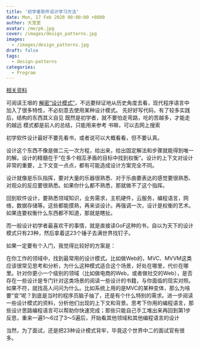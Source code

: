 ```yaml
---
title: '初学者软件设计学习方法'
date: Mon, 17 Feb 2020 00:00:00 +0800
author: 大宽宽
avatar: /me/pk.jpg
cover: /images/design_patterns.jpg
images:
  - /images/design_patterns.jpg
draft: false
tags: 
  - design-patterns
categories: 
  - Program
---
```


[相关资料](https://www.zhihu.com/question/19679933/answer/584699815)

可阅读王垠的
[解密“设计模式”](http://www.yinwang.org/blog-cn/2013/03/07/design-patterns)，不远要辩证地从历史角度去看，现代程序语言中加入了很多特性，不必刻意去使用某种设计模式。
先好好写代码，有了较多实践后，结构的东西其义自见
既然是初学者，就不要怕走弯路，吃的苦越多，才能走的越远
模式都是前人的总结，只能用来参考
书嘛，可以去网上搜索


初学软件设计最好不要先看书，或者说可以大概看看，但不要认真。

设计这个东西不像是做二元一次方程，给出来，给出固定解法和步骤就能得到唯一的解。设计的精髓在于“在多个相互矛盾的目标中找到权衡”。设计的上下文对设计非常的重要，上下文变一点点，都有可能造成设计方案完全不同。

设计就像是乐队指挥，要对大量的乐器很熟悉、对于乐曲要表达的感觉要很熟悉、对观众的反应要很熟悉。如果你什么都不熟悉，那就做不了这个指挥。

回到软件设计，要熟悉领域知识，业务需求，主机硬件，云服务，编程语言，网络，数据存储等。这些都能摸熟，再来谈设计。再强调一次，设计是权衡的艺术。如果连要权衡什么东西都不知道，那就是瞎扯。

而一般设计初学者最喜欢干的事情，就是直接读GoF这种的书，自以为天下的设计模式只有23种，然后拿着这23个锤子去满世界找钉子。

如果一定要有个入门，我觉得比较好的方案是：

在你工作的领域中，找到最常用的设计模式。比如做Web的，MVC、MVVM这类应该很常见思考和分析，为什么这种模式适合这个场景，好处在哪里，代价在哪里。针对你更小一个级别的领域（比如做电商的Web，或者做社交的Web），是否存在一些设计是专门针对这类场景的阅读一些设计的书籍，与你面临的现实对照。如果不符，就找高人问问为什么。比如系统上用的是MVC的某种变体，那么为啥要“变”呢？到底是当时的程序员脑子抽了，还是有个什么特别的需求。进一步阅读一些设计模式的资料，分析他们出现的上下文和背景。思考下你用的编程语言，那些设计思路编程语言可以帮助你快速完成；那些只能自己手工堆出来再回到第1步反思，重来一遍1～6过了3～5遍后，开始看其他领域和其他编程语言的设计

当然，为了面试，还是把23种设计模式背牢，毕竟这个世界中二的面试官有很多。

